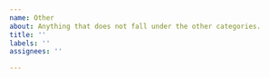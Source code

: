 ```yaml
---
name: Other
about: Anything that does not fall under the other categories.
title: ''
labels: ''
assignees: ''

---
```



